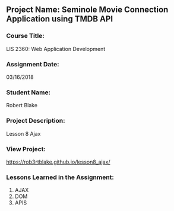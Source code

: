 ## Project Name:  Seminole Movie Connection Application using TMDB API

### Course Title:
LIS 2360:  Web Application Development

### Assignment Date:  
03/16/2018

### Student Name:  
Robert Blake

### Project Description:
Lesson 8 Ajax

### View Project:
https://rob3rtblake.github.io/lesson8_ajax/

### Lessons Learned in the Assignment:
1. AJAX
2. DOM
3. APIS
